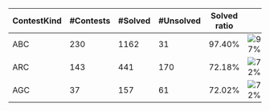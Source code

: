 | ContestKind | #Contests | #Solved | #Unsolved | Solved ratio | |
| - | - | - | - | - | - |
| ABC | 230 | 1162 | 31 | 97.40% | ![97%](https://progress-bar.dev/97?title=Solved) |
| ARC | 143 | 441 | 170 | 72.18% | ![72%](https://progress-bar.dev/72?title=Solved) |
| AGC | 37 | 157 | 61 | 72.02% | ![72%](https://progress-bar.dev/72?title=Solved) |

